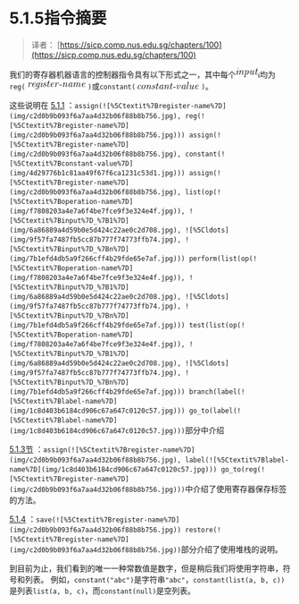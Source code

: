 # 5.1.5指令摘要

> 译者： [https://sicp.comp.nus.edu.sg/chapters/100](https://sicp.comp.nus.edu.sg/chapters/100)

我们的寄存器机器语言的控制器指令具有以下形式之一，其中每个![%5Ctextit%7Binput%7D_i](img/1ae4c21fedef677426f2899f89169d74.jpg)均为`reg(` ![%5Ctextit%7Bregister-name%7D](img/c2d0b9b093f6a7aa4d32b06f88b8b756.jpg) `)`或`constant(` ![%5Ctextit%7Bconstant-value%7D](img/4d29776b1c81aa49f67f6ca1231c53d1.jpg) `)`。

这些说明在 [5.1.1](96) ：`assign(![%5Ctextit%7Bregister-name%7D](img/c2d0b9b093f6a7aa4d32b06f88b8b756.jpg), reg(![%5Ctextit%7Bregister-name%7D](img/c2d0b9b093f6a7aa4d32b06f88b8b756.jpg))) assign(![%5Ctextit%7Bregister-name%7D](img/c2d0b9b093f6a7aa4d32b06f88b8b756.jpg), constant(![%5Ctextit%7Bconstant-value%7D](img/4d29776b1c81aa49f67f6ca1231c53d1.jpg))) assign(![%5Ctextit%7Bregister-name%7D](img/c2d0b9b093f6a7aa4d32b06f88b8b756.jpg), list(op(![%5Ctextit%7Boperation-name%7D](img/f7808203a4e7a6f4be7fce9f3e324e4f.jpg)), ![%5Ctextit%7Binput%7D_%7B1%7D](img/6a86889a4d59b0e5d424c22ae0c2d708.jpg), ![%5Cldots](img/9f57fa7487fb5cc87b777f74773ffb74.jpg), ![%5Ctextit%7Binput%7D_%7Bn%7D](img/7b1efd4db5a9f266cff4b29fde65e7af.jpg))) perform(list(op(![%5Ctextit%7Boperation-name%7D](img/f7808203a4e7a6f4be7fce9f3e324e4f.jpg)), ![%5Ctextit%7Binput%7D_%7B1%7D](img/6a86889a4d59b0e5d424c22ae0c2d708.jpg), ![%5Cldots](img/9f57fa7487fb5cc87b777f74773ffb74.jpg), ![%5Ctextit%7Binput%7D_%7Bn%7D](img/7b1efd4db5a9f266cff4b29fde65e7af.jpg))) test(list(op(![%5Ctextit%7Boperation-name%7D](img/f7808203a4e7a6f4be7fce9f3e324e4f.jpg)), ![%5Ctextit%7Binput%7D_%7B1%7D](img/6a86889a4d59b0e5d424c22ae0c2d708.jpg), ![%5Cldots](img/9f57fa7487fb5cc87b777f74773ffb74.jpg), ![%5Ctextit%7Binput%7D_%7Bn%7D](img/7b1efd4db5a9f266cff4b29fde65e7af.jpg))) branch(label(![%5Ctextit%7Blabel-name%7D](img/1c8d403b6184cd906c67a647c0120c57.jpg))) go_to(label(![%5Ctextit%7Blabel-name%7D](img/1c8d403b6184cd906c67a647c0120c57.jpg)))`部分中介绍

[5.1.3节](98) ：`assign(![%5Ctextit%7Bregister-name%7D](img/c2d0b9b093f6a7aa4d32b06f88b8b756.jpg), label(![%5Ctextit%7Blabel-name%7D](img/1c8d403b6184cd906c67a647c0120c57.jpg))) go_to(reg(![%5Ctextit%7Bregister-name%7D](img/c2d0b9b093f6a7aa4d32b06f88b8b756.jpg)))`中介绍了使用寄存器保存标签的方法。

[5.1.4](99) ：`save(![%5Ctextit%7Bregister-name%7D](img/c2d0b9b093f6a7aa4d32b06f88b8b756.jpg)) restore(![%5Ctextit%7Bregister-name%7D](img/c2d0b9b093f6a7aa4d32b06f88b8b756.jpg))`部分介绍了使用堆栈的说明。

到目前为止，我们看到的唯一一种常数值是数字，但是稍后我们将使用字符串，符号和列表。 例如，`constant("abc")`是字符串`"abc"`，`constant(list(a, b, c))`是列表`list(a, b, c)`，而`constant(null)`是空列表。